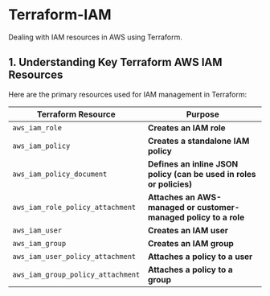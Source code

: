 # Terraform-IAM

Dealing with IAM resources in AWS using Terraform.

## 1. Understanding Key Terraform AWS IAM Resources

Here are the primary resources used for IAM management in Terraform:

| Terraform Resource                  | Purpose                                                      |
|--------------------------------------|--------------------------------------------------------------|
| `aws_iam_role`                       | **Creates an IAM role**                                      |
| `aws_iam_policy`                     | **Creates a standalone IAM policy**                         |
| `aws_iam_policy_document`            | **Defines an inline JSON policy (can be used in roles or policies)** |
| `aws_iam_role_policy_attachment`     | **Attaches an AWS-managed or customer-managed policy to a role** |
| `aws_iam_user`                       | **Creates an IAM user**                                      |
| `aws_iam_group`                      | **Creates an IAM group**                                     |
| `aws_iam_user_policy_attachment`     | **Attaches a policy to a user**                             |
| `aws_iam_group_policy_attachment`    | **Attaches a policy to a group**                            |
